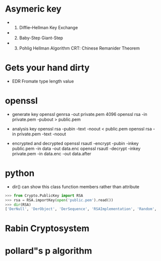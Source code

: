 # Asymeric key
- 1. Diffie–Hellman Key Exchange
- 2. Baby-Step Giant-Step
- 3. Pohlig Hellman Algorithm
    CRT: Chinese Remanider Theorem


# Gets your hand dirty
- EDR Fromate
    type
    length
    value

# openssl
- generate key
openssl genrsa -out private.pem 4096
openssl rsa -in private.pem -pubout > public.pem

- analysis key
openssl rsa -pubin -text -noout < public.pem
openssl rsa -in private.pem -text -noout

- encrypted and decrypted
openssl rsautl -encrypt -pubin -inkey public.pem -in data -out data.enc
openssl rsautl -decrypt -inkey private.pem -in data.enc -out data.after

# python
- dir() can show this class function members
        rather than attribute

```python
>>> from Crypto.PublicKey import RSA
>>> rsa = RSA.importKey(open('public.pem').read())
>>> dir(RSA)
['DerNull', 'DerObject', 'DerSequence', 'RSAImplementation', 'Random', '_RSA', '_RSAobj', '__all__', '__builtins__', '__doc__', '__file__', '__name__', '__package__', '__revision__', '_fastmath', '_impl', '_slowmath', 'algorithmIdentifier', 'b', 'bchr', 'binascii', 'bord', 'bstr', 'bytes_to_long', 'construct', 'error', 'generate', 'getRandomRange', 'importKey', 'inverse', 'long_to_bytes', 'pubkey', 'struct', 'sys', 'tobytes']

```

# Rabin Cryptosystem
# pollard"s p algorithm

